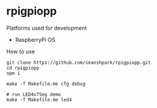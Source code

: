 # rpigpiopp

Platforms used for development
- RaspberryPi OS

How to use
```
git clone https://github.com/seanshpark/rpigpiopp.git
cd rpigpiopp
npm i

make -f Makefile.me cfg debug

# run LED4x7Seg demo
make -f Makefile.me led4
```
